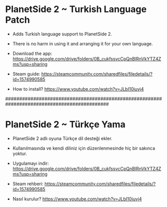 # PlanetSide 2 ~ Turkish Language Patch
- Adds Turkish language support to PlanetSide 2.
- There is no harm in using it and arranging it for your own language.
- Download the app: https://drive.google.com/drive/folders/0B_cukfssvcCpQnBlRnVkYTZ4Zms?usp=sharing
- Steam guide: https://steamcommunity.com/sharedfiles/filedetails/?id=1574990585

- How to install?
https://www.youtube.com/watch?v=JLbI10iuvj4

#############################################################################################

# PlanetSide 2 ~ Türkçe Yama
- PlanetSide 2 adlı oyuna Türkçe dil desteği ekler.
- Kullanılmasında ve kendi diliniz için düzenlenmesinde hiç bir sakınca yoktur.
- Uygulamayı indir: https://drive.google.com/drive/folders/0B_cukfssvcCpQnBlRnVkYTZ4Zms?usp=sharing
- Steam rehberi: https://steamcommunity.com/sharedfiles/filedetails/?id=1574990585

- Nasıl kurulur?
https://www.youtube.com/watch?v=JLbI10iuvj4


